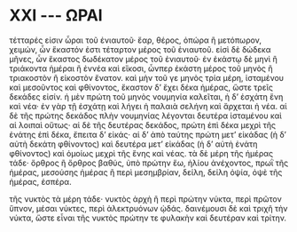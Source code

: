 
# XXI --- ΩΡΑΙ

τέτταρές εἰσιν ὧραι τοῦ ἐνιαυτοῦ· ἔαρ, θέρος,
ὀπώρα ἢ μετόπωρον, χειμών, ὧν ἕκαστόν ἐστι τέταρτον
μέρος τοῦ ἐνιαυτοῦ. εἰσὶ δὲ δώδεκα μῆνες, ὧν
ἕκαστος δωδέκατον μέρος τοῦ ἐνιαυτοῦ· ἐν ἑκάστῳ δὲ
μηνὶ ἢ τριάκοντα ἡμέραι ἢ ἐννέα καὶ εἴκοσι, ὧνπερ
ἑκάστη μέρος τοῦ μηνὸς ἢ τριακοστὸν ἢ εἰκοστὸν ἔνατον.
καὶ μὴν τοῦ γε μηνὸς τρία μέρη, ἱσταμένου καὶ
μεσοῦντος καὶ φθίνοντος, ἕκαστον δ’ ἔχει δέκα ἡμέρας,
ὥστε τρεῖς δεκάδες εἰσίν. ἡ μὲν πρώτη τοῦ μηνὸς
νουμηνία καλεῖται, ἡ δ’ ἐσχάτη ἕνη καὶ νέα· ἐν γὰρ
τῇ ἐσχάτῃ καὶ λήγει ἡ παλαιὰ σελήνη καὶ ἄρχεται
ἡ νέα. αἱ δὲ τῆς πρώτης δεκάδος πλὴν νουμηνίας
λέγονται δευτέρα ἱσταμένου καὶ αἱ λοιπαὶ οὕτως· αἱ
δὲ τῆς δευτέρας δεκάδος, πρώτη ἐπὶ δέκα μεχρὶ τῆς
ἐνάτης ἐπὶ δέκα, ἔπειτα δ’ εἰκάς· αἱ δ’ ἀπὸ ταύτης
πρώτη μετ’ εἰκάδας (ἡ δ’ αὐτὴ δεκάτη φθίνοντος) καὶ
δευτέρα μετ’ εἰκάδας (ἡ δ’ αὐτὴ ἐνάτη φθίνοντος) καὶ
ὁμοίως μεχρὶ τῆς ἕνης καὶ νέας.
τὰ δὲ μέρη τῆς ἡμέρας τάδε· ὄρθρος ἢ ὄρθρος
βαθύς, ὐπὸ πρώτην ἕω, ἡλίου ἀνέχοντος, πρωῒ τῆς
ἡμέρας, μεσούσης ἡμέρας ἢ περὶ μεσημβρίαν, δείλη,
δείλη ὀψία, ὀψὲ τῆς ἡμέρας, ἑσπέρα.

τῆς νυκτὸς τὰ μέρη τάδε· νυκτὸς ἀρχὴ ἢ περὶ
πρώτην νύκτα, περὶ πρῶτον ὕπνον, μέσαι νύκτες, περὶ
ἀλεκτρυόνων ᾠδάς. δαινέμουσι δὲ καὶ τριχῆ τὴν
νύκτα, ὥστε εἶναι τῆς νυκτὸς πρώτην τε φυλακὴν καὶ
δευτέραν καὶ τρίτην.
